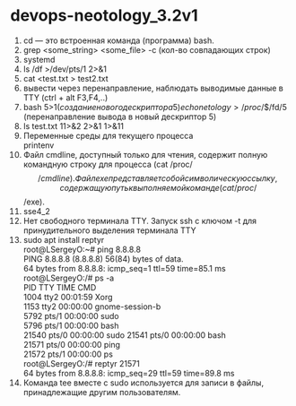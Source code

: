 # devops-neotology_3.2v1

1. cd — это встроенная команда (программа) bash.
2. grep <some_string> <some_file> -c (кол-во совпадающих строк)  
3. systemd  
4. ls /df >/dev/pts/1 2>&1  
5. cat <test.txt > test2.txt  
6. вывести через перенаправление, наблюдать выводимые данные в TTY (ctrl + alt F3,F4,..)  
7. bash 5>$1 (создание нового дескриптора 5)  
   echo netology > /proc/$$/fd/5 (перенаправление вывода в новый дескриптор 5)
8. ls test.txt 11>&2 2>&1 1>&11  
9. Переменные среды для текущего процесса  
    printenv  
10. Файл cmdline, доступный только для чтения, содержит полную командную строку для
процесса (cat /proc/$$/cmdline). Файл exe представляет собой символическую ссылку, содержащую путь к выполняемой команде (cat /proc/$$/exe).  
11. sse4_2  
12. Нет свободного терминала TTY. Запуск ssh с ключом -t для принудительного выделения терминала TTY   
13. sudo apt install reptyr  
root@LSergeyO:~# ping 8.8.8.8  
PING 8.8.8.8 (8.8.8.8) 56(84) bytes of data.  
64 bytes from 8.8.8.8: icmp_seq=1 ttl=59 time=85.1 ms  
root@LSergeyO:/# ps -a  
PID TTY          TIME CMD  
1004 tty2     00:01:59 Xorg  
1153 tty2     00:00:00 gnome-session-b  
5792 pts/1    00:00:00 sudo  
5796 pts/1    00:00:00 bash  
21540 pts/0    00:00:00 sudo
21541 pts/0    00:00:00 bash  
21571 pts/0    00:00:00 ping  
21572 pts/1    00:00:00 ps  
root@LSergeyO:/# reptyr 21571  
64 bytes from 8.8.8.8: icmp_seq=29 ttl=59 time=89.8 ms  
14. Команда tee вместе с sudo используется для записи в файлы, принадлежащие другим пользователям.






